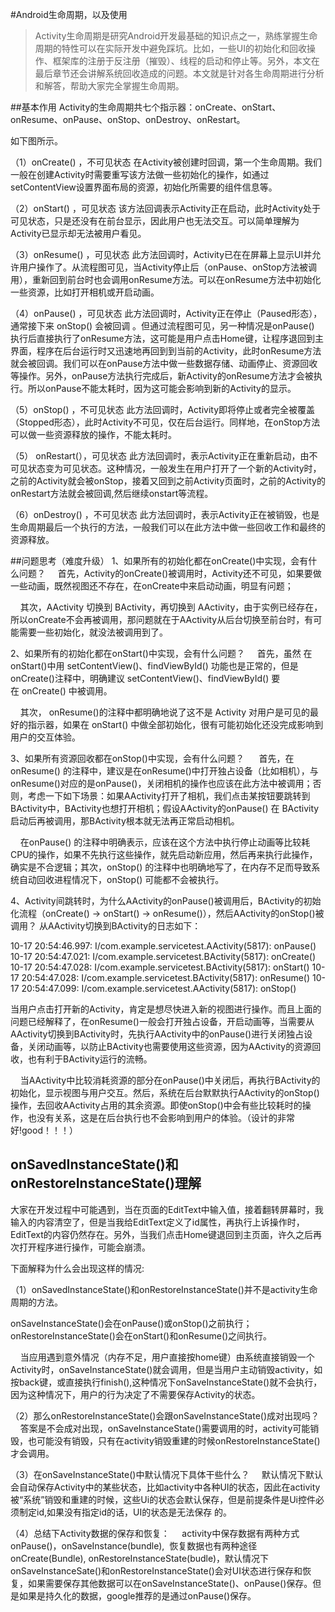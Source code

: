 #Android生命周期，以及使用

>Activity生命周期是研究Android开发最基础的知识点之一，熟练掌握生命周期的特性可以在实际开发中避免踩坑。比如，一些UI的初始化和回收操作、框架库的注册于反注册（摧毁）、线程的启动和停止等。另外，本文在最后章节还会讲解系统回收造成的问题。本文就是针对各生命周期进行分析和解答，帮助大家完全掌握生命周期。

##基本作用
Activity的生命周期共七个指示器：onCreate、onStart、onResume、onPause、onStop、onDestroy、onRestart。

如下图所示。

（1）onCreate() ，不可见状态
在Activity被创建时回调，第一个生命周期。我们一般在创建Activity时需要重写该方法做一些初始化的操作，如通过setContentView设置界面布局的资源，初始化所需要的组件信息等。

（2）onStart() ，可见状态
该方法回调表示Activity正在启动，此时Activity处于可见状态，只是还没有在前台显示，因此用户也无法交互。可以简单理解为Activity已显示却无法被用户看见。

（3）onResume() ，可见状态
此方法回调时，Activity已在在屏幕上显示UI并允许用户操作了。从流程图可见，当Activity停止后（onPause、onStop方法被调用），重新回到前台时也会调用onResume方法。可以在onResume方法中初始化一些资源，比如打开相机或开启动画。

（4）onPause() ，可见状态
此方法回调时，Activity正在停止（Paused形态），通常接下来 onStop() 会被回调 。但通过流程图可见，另一种情况是onPause() 执行后直接执行了onResume方法，这可能是用户点击Home键，让程序退回到主界面，程序在后台运行时又迅速地再回到到当前的Activity，此时onResume方法就会被回调。我们可以在onPause方法中做一些数据存储、动画停止、资源回收等操作。另外，onPause方法执行完成后，新Activity的onResume方法才会被执行。所以onPause不能太耗时，因为这可能会影响到新的Activity的显示。

（5）onStop() ，不可见状态
此方法回调时，Activity即将停止或者完全被覆盖（Stopped形态），此时Activity不可见，仅在后台运行。同样地，在onStop方法可以做一些资源释放的操作，不能太耗时。

（5） onRestart(），可见状态
此方法回调时，表示Activity正在重新启动，由不可见状态变为可见状态。这种情况，一般发生在用户打开了一个新的Activity时，之前的Activity就会被onStop，接着又回到之前Activity页面时，之前的Activity的 onRestart方法就会被回调,然后继续onstart等流程。

（6）onDestroy() ，不可见状态
此方法回调时，表示Activity正在被销毁，也是生命周期最后一个执行的方法，一般我们可以在此方法中做一些回收工作和最终的资源释放。

##问题思考（难度升级）
1、如果所有的初始化都在onCreate()中实现，会有什么问题？
    首先，Activity的onCreate()被调用时，Activity还不可见，如果要做一些动画，既然视图还不存在，在onCreate中来启动动画，明显有问题；

    其次，AActivity 切换到 BActivity，再切换到 AActivity，由于实例已经存在，所以onCreate不会再被调用，那问题就在于AActivity从后台切换至前台时，有可能需要一些初始化，就没法被调用到了。



2、如果所有的初始化都在onStart()中实现，会有什么问题？
    首先，虽然 在onStart()中用 setContentView()、findViewById() 功能也是正常的，但是onCreate()注释中，明确建议 setContentView()、findViewById() 要在 onCreate() 中被调用。

    其次， onResume()的注释中都明确地说了这不是 Activity 对用户是可见的最好的指示器，如果在 onStart() 中做全部初始化，很有可能初始化还没完成影响到用户的交互体验。



3、如果所有资源回收都在onStop()中实现，会有什么问题？
     首先，在 onResume() 的注释中，建议是在onResume()中打开独占设备（比如相机），与onResume()对应的是onPause()，关闭相机的操作也应该在此方法中被调用；否则，考虑一下如下场景：如果AActivity打开了相机，我们点击某按钮要跳转到BActivity中，BActivity也想打开相机；假设AActivity的onPause() 在 BActivity启动后再被调用，那BActivity根本就无法再正常启动相机。

    在onPause() 的注释中明确表示，应该在这个方法中执行停止动画等比较耗CPU的操作，如果不先执行这些操作，就先启动新应用，然后再来执行此操作，确实是不合逻辑；其次，onStop() 的注释中也明确地写了，在内存不足而导致系统自动回收进程情况下，onStop() 可能都不会被执行。



4、Activity间跳转时，为什么AActivity的onPause()被调用后，BActivity的初始化流程（onCreate() -> onStart() -> onResume()），然后AActivity的onStop()被调用？
从AActivity切换到BActivity的日志如下：

10-17 20:54:46.997: I/com.example.servicetest.AActivity(5817): onPause()
10-17 20:54:47.021: I/com.example.servicetest.BActivity(5817): onCreate() 
10-17 20:54:47.028: I/com.example.servicetest.BActivity(5817): onStart() 
10-17 20:54:47.028: I/com.example.servicetest.BActivity(5817): onResume() 
10-17 20:54:47.099: I/com.example.servicetest.AActivity(5817): onStop() 

当用户点击打开新的Activity，肯定是想尽快进入新的视图进行操作。而且上面的问题已经解释了，在onResume()一般会打开独占设备，开启动画等，当需要从AActivity切换到BActivity时，先执行AActivity中的onPause()进行关闭独占设备，关闭动画等，以防止BActivity也需要使用这些资源，因为AActivity的资源回收，也有利于BActivity运行的流畅。   

    当AActivity中比较消耗资源的部分在onPause()中关闭后，再执行BActivity的初始化，显示视图与用户交互。然后，系统在后台默默执行AActivity的onStop()操作，去回收AActivity占用的其余资源。即使onStop()中会有些比较耗时的操作，也没有关系，这是在后台执行也不会影响到用户的体验。（设计的非常好!good！！！）

## onSavedInstanceState()和onRestoreInstanceState()理解
大家在开发过程中可能遇到，当在页面的EditText中输入值，接着翻转屏幕时，我输入的内容清空了，但是当我给EditText定义了id属性，再执行上诉操作时，EditText的内容仍然存在。另外，当我们点击Home键退回到主页面，许久之后再次打开程序进行操作，可能会崩溃。


下面解释为什么会出现这样的情况:

（1）onSavedInstanceState()和onRestoreInstanceState()并不是activity生命周期的方法。

onSaveInstanceState()会在onPause()或onStop()之前执行；
onRestoreInstanceState()会在onStart()和onResume()之间执行。

    当应用遇到意外情况（内存不足，用户直接按home键）由系统直接销毁一个Activity时，onSaveInstanceState()就会调用，但是当用户主动销毁activity，如按back键，或直接执行finish(),这种情况下onSaveInstanceState()就不会执行，因为这种情况下，用户的行为决定了不需要保存Activity的状态。


（2）那么onRestoreInstanceState()会跟onSaveInstanceState()成对出现吗？  
    答案是不会成对出现，onSaveInstanceState()需要调用的时，activity可能销毁，也可能没有销毁，只有在activity销毁重建的时候onRestoreInstanceState()才会调用。


（3）在onSaveInstanceState()中默认情况下具体干些什么？
    默认情况下默认会自动保存Activity中的某些状态，比如activity中各种UI的状态，因此在activity被“系统”销毁和重建的时候，这些Ui的状态会默认保存，但是前提条件是Ui控件必须制定id,如果没有指定id的话，UI的状态是无法保存 的。

（4）总结下Activity数据的保存和恢复：
    activity中保存数据有两种方式onPause()，onSaveInstance(bundle),  恢复数据也有两种途径onCreate(Bundle), onRestoreInstanceState(budle)，默认情况下onSaveInstanceSate()和onRestoreInstanceState()会对UI状态进行保存和恢复，如果需要保存其他数据可以在onSaveInstanceState()、onPause()保存。但是如果是持久化的数据，google推荐的是通过onPause()保存。
